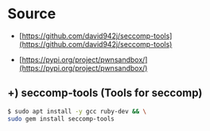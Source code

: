 # Source

* [https://github.com/david942j/seccomp-tools](https://github.com/david942j/seccomp-tools)

* [https://pypi.org/project/pwnsandbox/](https://pypi.org/project/pwnsandbox/)


## +) seccomp-tools (Tools for seccomp)

```bash
$ sudo apt install -y gcc ruby-dev && \
sudo gem install seccomp-tools
```

